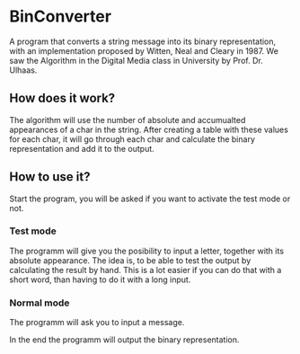 # BinConverter
A program that converts a string message into its binary representation, with an implementation proposed by Witten, Neal and Cleary in 1987.
We saw the Algorithm in the Digital Media class in University by Prof. Dr. Ulhaas.

## How does it work?
The algorithm will use the number of absolute and accumualted appearances of a char in the string.
After creating a table with these values for each char, it will go through each char and calculate the binary representation and add it to the output.

## How to use it?
Start the program, you will be asked if you want to activate the test mode or not.
### Test mode
The programm will give you the posibility to input a letter, together with its absolute appearance. The idea is, to be able to test the output by calculating the result by hand.
This is a lot easier if you can do that with a short word, than having to do it with a long input.
### Normal mode
The programm will ask you to input a message.

In the end the programm will output the binary representation.

